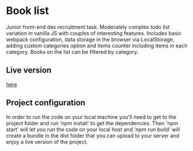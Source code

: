# Book list

Junior front-end dev recruitment task. Moderately complex todo list variation in vanilla JS with couples of interesting features. Includes basic webpack configuration, data storage in the browser via LocalStorage, adding custom categories option and items counter including items in each category. Books on the list can be filtered by category.

## Live version

[here](https://resolute-toe.surge.sh/)

## Project configuration

In order to run the code on your local machine you'll need to get to the project folder and run 'npm install' to get the dependencies. Then 'npm start' will let you run the code on your local host and 'npm run build' will create a bundle in the dist folder that you can upload to your server and enjoy a live version of the project.
